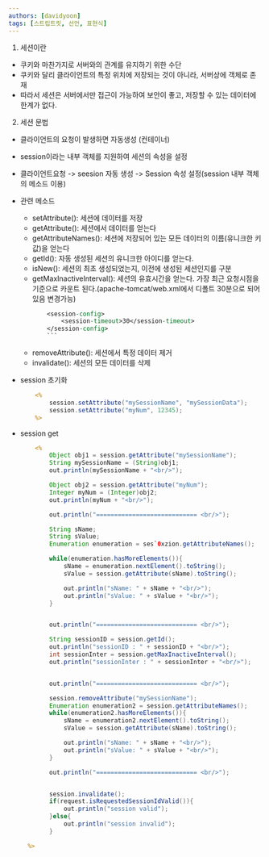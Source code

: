 ```yaml
---
authors: [davidyoon]
tags: [스트립트릿, 선언, 표현식]
---
```


1. 세션이란

- 쿠키와 마찬가지로 서버와의 관계를 유지하기 위한 수단
- 쿠키와 달리 클라이언트의 특정 위치에 저장되는 것이 아니라, 서버상에 객체로 존재
- 따라서 세션은 서버에서만 접근이 가능하여 보안이 좋고, 저장할 수 있는 데이터에 한계가 없다.

2. 세션 문법

- 클라이언트의 요청이 발생하면 자동생성 (컨테이너)
- session이라는 내부 객체를 지원하여 세션의 속성을 설정
- 클라이언트요청 -> seesion 자동 생성 -> Session 속성 설정(session 내부 객체의 메소드 이용)

- 관련 메소드

  - setAttribute(): 세션에 데이터를 저장
  - getAttribute(): 세션에서 데이터를 얻는다
  - getAttributeNames(): 세션에 저장되어 있는 모든 데이터의 이름(유니크한 키값)을 얻는다
  - getId(): 자동 생성된 세션의 유니크한 아이디를 얻는다.
  - isNew(): 세션의 최초 생성되었는지, 이전에 생성된 세션인지를 구분
  - getMaxInactiveInterval(): 세션의 유효시간을 얻는다. 가장 최근 요청시점을 기준으로 카운트 된다.(apache-tomcat/web.xml에서 디폴트 30분으로 되어있음 변경가능)
    ````jsp
        <session-config>
            <session-timeout>30</session-timeout>
        </session-config>
        ```
    ````
  - removeAttribute(): 세션에서 특정 데이터 제거
  - invalidate(): 세션의 모든 데이터를 삭제

- session 초기화
  ```jsp
      <%
          session.setAttribute("mySessionName", "mySessionData");
          session.setAttribute("myNum", 12345);
      %>
  ```
- session get
  ```jsp
      <%
          Object obj1 = session.getAttribute("mySessionName");
          String mySessionName = (String)obj1;
          out.println(mySessionName + "<br/>");

          Object obj2 = session.getAttribute("myNum");
          Integer myNum = (Integer)obj2;
          out.println(myNum + "<br/>");

          out.println("============================ <br/>");

          String sName;
          String sValue;
          Enumeration enumeration = ses`0xzion.getAttributeNames();

          while(enumeration.hasMoreElements()){
              sName = enumeration.nextElement().toString();
              sValue = session.getAttribute(sName).toString();

              out.println("sName: " + sName + "<br/>");
              out.println("sValue: " + sValue + "<br/>");
          }


          out.println("============================ <br/>");

          String sessionID = session.getId();
          out.println("sessionID : " + sessionID + "<br/>");
          int sessionInter = session.getMaxInactiveInterval();
          out.println("sessionInter : " + sessionInter + "<br/>");


          out.println("============================ <br/>");

          session.removeAttribute("mySessionName");
          Enumeration enumeration2 = session.getAttributeNames();
          while(enumeration2.hasMoreElements()){
              sName = enumeration2.nextElement().toString();
              sValue = session.getAttribute(sName).toString();

              out.println("sName: " + sName + "<br/>");
              out.println("sValue: " + sValue + "<br/>");
          }

          out.println("============================ <br/>");


          session.invalidate();
          if(request.isRequestedSessionIdValid()){
              out.println("session valid");
          }else{
              out.println("session invalid");
          }

    %>
  ```
